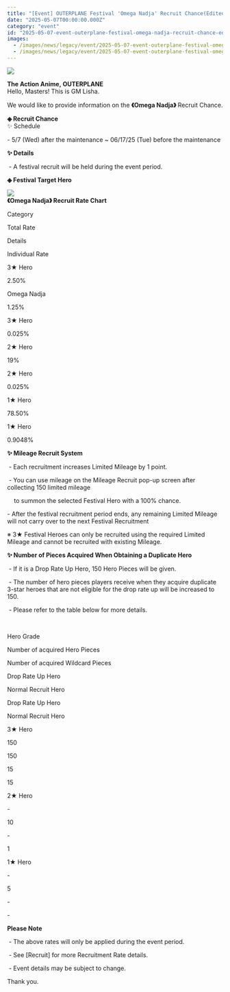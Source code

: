 ```yaml
---
title: "[Event] OUTERPLANE Festival 'Omega Nadja' Recruit Chance(Edited 6/2 06:00)"
date: "2025-05-07T00:00:00.000Z"
category: "event"
id: "2025-05-07-event-outerplane-festival-omega-nadja-recruit-chance-edited-6-2-06-00"
images:
  - /images/news/legacy/event/2025-05-07-event-outerplane-festival-omega-nadja-recruit-chance-edited-6-2-06-00/34e8c07059514b98a77e6581df0e5889.webp
  - /images/news/legacy/event/2025-05-07-event-outerplane-festival-omega-nadja-recruit-chance-edited-6-2-06-00/655349b8cdbb4940a3142c7fc05729c6.webp
---
```


![](/images/news/legacy/event/2025-05-07-event-outerplane-festival-omega-nadja-recruit-chance-edited-6-2-06-00/34e8c07059514b98a77e6581df0e5889.webp)  

  
**The Action Anime, OUTERPLANE**  
Hello, Masters! This is GM Lisha.  

We would like to provide information on the **《******Omega Nadja******》** Recruit Chance.

**◈ Recruit Chance**  
✨ Schedule

\- 5/7 (Wed) after the maintenance ~ 06/17/25 (Tue) before the maintenance

**✨ Details**

 - A festival recruit will be held during the event period. 

**◈ Festival Target Hero**

![](/images/news/legacy/event/2025-05-07-event-outerplane-festival-omega-nadja-recruit-chance-edited-6-2-06-00/655349b8cdbb4940a3142c7fc05729c6.webp)  
**《******Omega Nadja******》 Recruit Rate Chart**

Category

Total Rate

Details

Individual Rate

3★ Hero

2.50%

Omega Nadja  

1.25%

3★ Hero

0.025%

2★ Hero

19%

2★ Hero

0.025%  

1★ Hero

78.50%

1★ Hero

0.9048%

**✨ Mileage Recruit System**

 - Each recruitment increases Limited Mileage by 1 point.

 - You can use mileage on the Mileage Recruit pop-up screen after collecting 150 limited mileage 

    to summon the selected Festival Hero with a 100% chance.

\- After the festival recruitment period ends, any remaining Limited Mileage will not carry over to the next Festival Recruitment 

※ 3★ Festival Heroes can only be recruited using the required Limited Mileage and cannot be recruited with existing Mileage.

**✨ Number of Pieces Acquired When Obtaining a Duplicate Hero**

 - If it is a Drop Rate Up Hero, 150 Hero Pieces will be given.

 - The number of hero pieces players receive when they acquire duplicate 3-star heroes that are not eligible for the drop rate up will be increased to 150. 

 - Please refer to the table below for more details.

 

Hero Grade

Number of acquired Hero Pieces

Number of acquired Wildcard Pieces

Drop Rate Up Hero

Normal Recruit Hero

Drop Rate Up Hero

Normal Recruit Hero

3★ Hero

150

150

15

15

2★ Hero

\-

10

\-

1

1★ Hero

\-

5

\-

\-

**Please Note**

 - The above rates will only be applied during the event period.

 - See \[Recruit\] for more Recruitment Rate details.

 - Event details may be subject to change.

Thank you.
